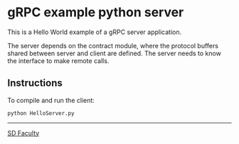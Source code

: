 # gRPC example python server

This is a Hello World example of a gRPC server application.

The server depends on the contract module, where the protocol buffers shared between server and client are defined.
The server needs to know the interface to make remote calls.


## Instructions

To compile and run the client:

```
python HelloServer.py
```

----

[SD Faculty](mailto:leic-sod@disciplinas.tecnico.ulisboa.pt)

